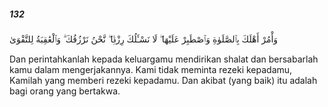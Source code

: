 ##### 132

<span class="ayah">وَأْمُرْ أَهْلَكَ بِٱلصَّلَوٰةِ وَٱصْطَبِرْ عَلَيْهَا ۖ لَا نَسْـَٔلُكَ رِزْقًۭا ۖ نَّحْنُ نَرْزُقُكَ ۗ وَٱلْعَٰقِبَةُ لِلتَّقْوَىٰ</span>

<span class="ayah_translation">Dan perintahkanlah kepada keluargamu mendirikan shalat dan bersabarlah kamu dalam mengerjakannya. Kami tidak meminta rezeki kepadamu, Kamilah yang memberi rezeki kepadamu. Dan akibat (yang baik) itu adalah bagi orang yang bertakwa.</span>
